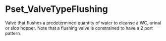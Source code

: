# Pset_ValveTypeFlushing

Valve that flushes a predetermined quantity of water to cleanse a WC, urinal or slop hopper.<!-- end of definition -->
Note that a flushing valve is constrained to have a 2 port  pattern.
